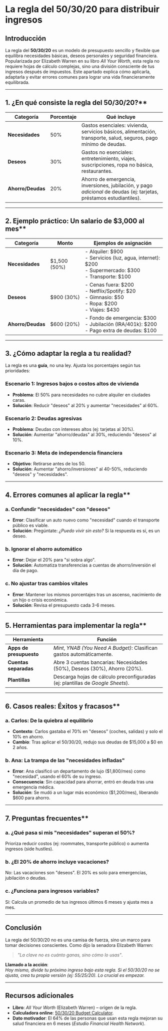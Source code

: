 # La regla del 50/30/20 para distribuir ingresos

## Introducción

La regla del **50/30/20** es un modelo de presupuesto sencillo y flexible que equilibra necesidades básicas, deseos personales y seguridad financiera. Popularizada por Elizabeth Warren en su libro *All Your Worth*, esta regla no requiere hojas de cálculo complejas, sino una división consciente de tus ingresos después de impuestos. Este apartado explica cómo aplicarla, adaptarla y evitar errores comunes para lograr una vida financieramente equilibrada.

---

## 1. ¿En qué consiste la regla del 50/30/20?**  

| **Categoría**      | **Porcentaje** | **Qué incluye**                                                                 |  
|--------------------|----------------|---------------------------------------------------------------------------------|  
| **Necesidades**    | 50%            | Gastos esenciales: vivienda, servicios básicos, alimentación, transporte, salud, seguros, pago mínimo de deudas. |  
| **Deseos**         | 30%            | Gastos no esenciales: entretenimiento, viajes, suscripciones, ropa no básica, restaurantes. |  
| **Ahorro/Deudas**  | 20%            | Ahorro de emergencia, inversiones, jubilación, y pago *adicional* de deudas (ej: tarjetas, préstamos estudiantiles). |  

---

## 2. Ejemplo práctico: Un salario de $3,000 al mes**  

| **Categoría**      | **Monto**      | **Ejemplos de asignación**                                                                 |  
|--------------------|----------------|-------------------------------------------------------------------------------------------|  
| **Necesidades**    | $1,500 (50%)   | - Alquiler: $900 <br> - Servicios (luz, agua, internet): $200 <br> - Supermercado: $300 <br> - Transporte: $100 |  
| **Deseos**         | $900 (30%)     | - Cenas fuera: $200 <br> - Netflix/Spotify: $20 <br> - Gimnasio: $50 <br> - Ropa: $200 <br> - Viajes: $430 |  
| **Ahorro/Deudas**  | $600 (20%)     | - Fondo de emergencia: $300 <br> - Jubilación (IRA/401k): $200 <br> - Pago extra de deudas: $100 |  

---

## 3. ¿Cómo adaptar la regla a tu realidad?

La regla es una **guía**, no una ley. Ajusta los porcentajes según tus prioridades:  

### Escenario 1: Ingresos bajos o costos altos de vivienda

- **Problema**: El 50% para necesidades no cubre alquiler en ciudades caras.  
- **Solución**: Reducir "deseos" al 20% y aumentar "necesidades" al 60%.  

### Escenario 2: Deudas agresivas

- **Problema**: Deudas con intereses altos (ej: tarjetas al 30%).  
- **Solución**: Aumentar "ahorro/deudas" al 30%, reduciendo "deseos" al 10%.  

### Escenario 3: Meta de independencia financiera

- **Objetivo**: Retirarse antes de los 50.  
- **Solución**: Aumentar "ahorro/inversiones" al 40-50%, reduciendo "deseos" y "necesidades".  

---

## 4. Errores comunes al aplicar la regla**  

### a. Confundir "necesidades" con "deseos"

- **Error**: Clasificar un auto nuevo como "necesidad" cuando el transporte público es viable.  
- **Solución**: Pregúntate: *¿Puedo vivir sin esto?* Si la respuesta es sí, es un deseo.  

### b. Ignorar el ahorro automático

- **Error**: Dejar el 20% para "si sobra algo".  
- **Solución**: Automatiza transferencias a cuentas de ahorro/inversión el día de pago.  

### c. No ajustar tras cambios vitales

- **Error**: Mantener los mismos porcentajes tras un ascenso, nacimiento de un hijo o crisis económica.  
- **Solución**: Revisa el presupuesto cada 3-6 meses.  

---

## 5. Herramientas para implementar la regla**  

| **Herramienta**        | **Función**                                                                 |  
|------------------------|-----------------------------------------------------------------------------|  
| **Apps de presupuesto** | *Mint*, *YNAB (You Need A Budget)*: Clasifican gastos automáticamente.      |  
| **Cuentas separadas**   | Abre 3 cuentas bancarias: Necesidades (50%), Deseos (30%), Ahorro (20%).    |  
| **Plantillas**          | Descarga hojas de cálculo preconfiguradas (ej: plantillas de *Google Sheets*). |  

---

## 6. Casos reales: Éxitos y fracasos**  

### a. Carlos: De la quiebra al equilibrio

- **Contexto**: Carlos gastaba el 70% en "deseos" (coches, salidas) y solo el 10% en ahorro.  
- **Cambio**: Tras aplicar el 50/30/20, redujo sus deudas de $15,000 a $0 en 2 años.  

### b. Ana: La trampa de las "necesidades infladas"

- **Error**: Ana clasificó un departamento de lujo ($1,800/mes) como "necesidad", usando el 60% de su ingreso.  
- **Consecuencia**: Sin capacidad para ahorrar, entró en deuda tras una emergencia médica.  
- **Solución**: Se mudó a un lugar más económico ($1,200/mes), liberando $600 para ahorro.  

---

## 7. Preguntas frecuentes**  

### a. ¿Qué pasa si mis "necesidades" superan el 50%?

Prioriza reducir costos (ej: roommates, transporte público) o aumenta ingresos (side hustles).  

### b. ¿El 20% de ahorro incluye vacaciones?

No: Las vacaciones son "deseos". El 20% es solo para emergencias, jubilación o deudas.  

### c. ¿Funciona para ingresos variables?

Sí: Calcula un promedio de tus ingresos últimos 6 meses y ajusta mes a mes.  

---

## Conclusión

La regla del 50/30/20 no es una camisa de fuerza, sino un marco para tomar decisiones conscientes. Como dijo la senadora Elizabeth Warren:  
> *"La clave no es cuánto ganas, sino cómo lo usas"*.  

**Llamado a la acción**:  
*Hoy mismo, divide tu próximo ingreso bajo esta regla. Si el 50/30/20 no se ajusta, crea tu propia versión (ej: 55/25/20). Lo crucial es empezar.*  

---

## Recursos adicionales

- **Libro**: *All Your Worth* (Elizabeth Warren) – origen de la regla.  
- **Calculadora online**: [50/30/20 Budget Calculator](https://www.nerdwallet.com/article/finance/nerdwallet-budget-calculator).  
- **Dato motivador**: El 64% de las personas que usan esta regla mejoran su salud financiera en 6 meses (*Estudio Financial Health Network*).  
